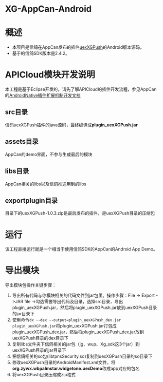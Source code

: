 # XG-AppCan-Android

# 概述
- 本项目是信鸽在AppCan发布的插件[uexXGPush](http://plugin.appcan.cn/details.html#462_index)的Android版本源码。
- 基于的信鸽SDK版本是2.4.2。

# APICloud模块开发说明

本工程是基于Eclipse开发的，请先了解APICloud的插件开发流程，参见AppCan的[AndroidNative插件扩展机制开发文档](http://newdocx.appcan.cn/newdocx/docx?type=1366_1291)

## src目录
信鸽uexXGPush插件的java源码，最终编译成**plugin_uexXGPush.jar**

## assets目录
AppCan的demo界面，不参与生成最后的模块

## libs目录
AppCan相关的libs以及信鸽推送用到的libs

## exportplugin目录
目录下的uexXGPush-1.0.3.zip是最后发布的插件，是uexXGPush目录的压缩包

# 运行
该工程直接运行就是一个相当于使用信鸽SDK的AppCan的Android App Demo。

# 导出模块

导出模块包操作关键步骤：

1. 导出所有代码与你模块相关的代码文件到jar包里。操作步骤：File -> Export ->JAR file ->勾选需要导出代码及目录，选择src目录，导出plugin_uexXGPush.jar，然后将plugin_uexXGPush.jar放到uexXGPush目录的jar目录下
2. 使用命令``dx --dex --output=plugin_uexXGPush_dex.jar plugin_uexXGPush.jar``将plugin_uexXGPush.jar打包成plugin_uexXGPush_dex.jar，然后将plugin_uexXGPush_dex.jar放到uexXGPush目录的dex目录下
3. 复制libs文件夹下信鸽相关的jar包（jg、wup、Xg_sdk这3个jar）到uexXGPush目录的jar目录下
4. 把信鸽相关的so包(libtpnsSecurity.so)复制到uexXGPush目录的so目录下
5. 修改uexXGPush目录的AndroidManifest.xml文件，将**org.zywx.wbpalmstar.widgetone.uexDemo**改成app对应的包名
6. 将uexXGPush目录压缩成zip格式
